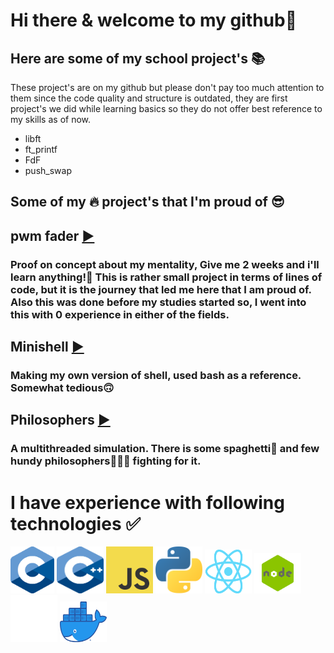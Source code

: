 # Hi there & welcome to my github👋

## Here are some of my school project's 📚
These project's are on my github but please don't pay too much attention to them
since the code quality and structure is outdated, they are first project's we did
while learning basics so they do not offer best reference to my skills as of now.
- libft
- ft_printf
- FdF
- push_swap

## Some of my 🔥 project's that I'm proud of 😎
## pwm fader [▶️](https://github.com/joonasmykkanen/pwm_fader)
### Proof on concept about my mentality, Give me 2 weeks and i'll learn anything!💯 This is rather small project in terms of lines of code, but it is the journey that led me here that I am proud of. Also this was done before my studies started so, I went into this with 0 experience in either of the fields.

## Minishell [▶️](https://github.com/joonasmykkanen/minishell)
### Making my own version of shell, used bash as a reference. Somewhat tedious🙃

## Philosophers [▶️](https://github.com/joonasmykkanen/philosophers)
### A multithreaded simulation. There is some spaghetti🍝 and few hundy philosophers🧙🏼‍♂️ fighting for it.

# I have experience with following technologies ✅
<img src="./C_Logo.png?raw=true" width="70" height="75"> <img src="./CPlusPlus.svg?raw=true" width="75" height="75">
<img src="./JS.svg" width="75" height="75"> <img src="./Python.svg?raw=true" width="75" height="75">
<img src="./React-icon.svg.png?raw=true" width="75" height="70"> <img src="./node.png?raw=true" width="75" height="65">
<img src="./Git-Icon-White.png?raw=true" width="75" height="75"> <img src="./Moby-logo.png?raw=true" width="75" height="65">
